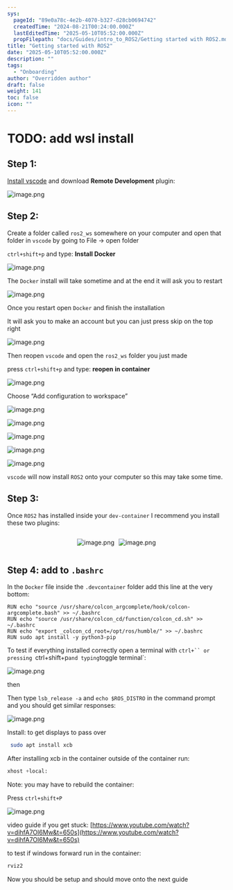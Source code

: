 ```yaml
---
sys:
  pageId: "89e0a78c-4e2b-4070-b327-d28cb0694742"
  createdTime: "2024-08-21T00:24:00.000Z"
  lastEditedTime: "2025-05-10T05:52:00.000Z"
  propFilepath: "docs/Guides/intro_to_ROS2/Getting started with ROS2.md"
title: "Getting started with ROS2"
date: "2025-05-10T05:52:00.000Z"
description: ""
tags:
  - "Onboarding"
author: "Overridden author"
draft: false
weight: 141
toc: false
icon: ""
---
```


# TODO: add wsl install

## Step 1:

[Install vscode](https://code.visualstudio.com/download) and download **Remote Development** plugin:

![image.png](https://prod-files-secure.s3.us-west-2.amazonaws.com/d518164a-d88e-44d1-a4ee-3adb3bd8bce0/efb52993-1881-4a40-b95e-6f020334f022/image.png?X-Amz-Algorithm=AWS4-HMAC-SHA256&X-Amz-Content-Sha256=UNSIGNED-PAYLOAD&X-Amz-Credential=ASIAZI2LB466464RCNZ5%2F20250519%2Fus-west-2%2Fs3%2Faws4_request&X-Amz-Date=20250519T110747Z&X-Amz-Expires=3600&X-Amz-Security-Token=IQoJb3JpZ2luX2VjENP%2F%2F%2F%2F%2F%2F%2F%2F%2F%2FwEaCXVzLXdlc3QtMiJHMEUCIQClxEbFSd21BPgze6cs%2BIf92yUCuKWUxd9xPclsHJLOAAIgWXgTcDP4rMpCoXUCeSZrLAedyukHyfC3%2B3JgqYjWvKgqiAQIjP%2F%2F%2F%2F%2F%2F%2F%2F%2F%2FARAAGgw2Mzc0MjMxODM4MDUiDI9KZl4ul9QvY7i32ircA3fv1MotGxDgvHbDGGmGEQoGL2y0%2FIrtW6LX8%2BLntONs17a8kBkBgRt4EXdSzfiOKgt08bfjIiyXWIMmOT%2F2JARHua482t4FdAhkFb0CNKP8ICu%2F3al3YrkR31y2dtnG%2F1hn9ZTIJ05U6ketYePjUZw%2BQpAs07SoM3tTYQGMqc8hLQOQmuA4dAk5TBT8fND%2BZK44bDcZs8R1J4KyenHz8C8QAx9BhM%2FuBKJfUw6MjuKU111rYIjPYBfnmP20cJgYLMDFFENnafLVk2F7d%2FoM1OFJs4wAct3ImXFADnHeN8hQIU5IBsoVsC7RNelFUP1l8Fkvd%2F1T3tOoiyBhwwmuaH0JhxcQv%2Bz3YoJrYvjG5h%2B1agKgPEZIfQzcegjHt4NZOEsi%2FrwGB7kXtZYGORvdwxm%2Ba5AfyePw6a3nj%2FF8ebUYzzZVgkzTKossqjV3IEz0AUOGYk525Bv6ELECgyu1kypaY9aTD7gDTyJRXYyxvMm%2F9Ogq0BRADNxpdWr%2FgqRqWGGypZIY93JVOEdoXTREIJWBri%2FiS9M89e8ksYtk1fzq1opWbr0VIn5zCtO5czeu6X6lUzDcRHF%2BgXujo4bEGakUNPfRpB9mBIYf%2FiF40G5rIoBoH1mCNTtXZjmUMM%2BerMEGOqUBGJoWfV6CStuXLEdFinENXBhqbjKRFMhFRP6ZbA4rBj%2Fj46aiHxETY5pi5qvwsjGlmV12a0INBbII87s78yIXslVgn9quW8nLTBwhrlNVODtcULra1EjPtJXdxVGNuFmFzlmkKuzDPiqQhe6Z7JBdtksxgHPqceEJ5%2FQbO6P20dH3kUEhB8GNJeaBBSgu6QEDI9dOOcl5xfwPqloulVXPoTe3hAwe&X-Amz-Signature=91e1fb5ae75ddc1f4070dad375fc30fe2f9fca821a7b95653eb9cc808f4463c1&X-Amz-SignedHeaders=host&x-id=GetObject)

## Step 2:

Create a folder called `ros2_ws` somewhere on your computer and open that folder in `vscode` by going to File → open folder 

`ctrl+shift+p` and type: **Install Docker**

![image.png](https://prod-files-secure.s3.us-west-2.amazonaws.com/d518164a-d88e-44d1-a4ee-3adb3bd8bce0/2269dc0e-1cd5-47ff-bceb-c04ad9b2eab0/image.png?X-Amz-Algorithm=AWS4-HMAC-SHA256&X-Amz-Content-Sha256=UNSIGNED-PAYLOAD&X-Amz-Credential=ASIAZI2LB466464RCNZ5%2F20250519%2Fus-west-2%2Fs3%2Faws4_request&X-Amz-Date=20250519T110747Z&X-Amz-Expires=3600&X-Amz-Security-Token=IQoJb3JpZ2luX2VjENP%2F%2F%2F%2F%2F%2F%2F%2F%2F%2FwEaCXVzLXdlc3QtMiJHMEUCIQClxEbFSd21BPgze6cs%2BIf92yUCuKWUxd9xPclsHJLOAAIgWXgTcDP4rMpCoXUCeSZrLAedyukHyfC3%2B3JgqYjWvKgqiAQIjP%2F%2F%2F%2F%2F%2F%2F%2F%2F%2FARAAGgw2Mzc0MjMxODM4MDUiDI9KZl4ul9QvY7i32ircA3fv1MotGxDgvHbDGGmGEQoGL2y0%2FIrtW6LX8%2BLntONs17a8kBkBgRt4EXdSzfiOKgt08bfjIiyXWIMmOT%2F2JARHua482t4FdAhkFb0CNKP8ICu%2F3al3YrkR31y2dtnG%2F1hn9ZTIJ05U6ketYePjUZw%2BQpAs07SoM3tTYQGMqc8hLQOQmuA4dAk5TBT8fND%2BZK44bDcZs8R1J4KyenHz8C8QAx9BhM%2FuBKJfUw6MjuKU111rYIjPYBfnmP20cJgYLMDFFENnafLVk2F7d%2FoM1OFJs4wAct3ImXFADnHeN8hQIU5IBsoVsC7RNelFUP1l8Fkvd%2F1T3tOoiyBhwwmuaH0JhxcQv%2Bz3YoJrYvjG5h%2B1agKgPEZIfQzcegjHt4NZOEsi%2FrwGB7kXtZYGORvdwxm%2Ba5AfyePw6a3nj%2FF8ebUYzzZVgkzTKossqjV3IEz0AUOGYk525Bv6ELECgyu1kypaY9aTD7gDTyJRXYyxvMm%2F9Ogq0BRADNxpdWr%2FgqRqWGGypZIY93JVOEdoXTREIJWBri%2FiS9M89e8ksYtk1fzq1opWbr0VIn5zCtO5czeu6X6lUzDcRHF%2BgXujo4bEGakUNPfRpB9mBIYf%2FiF40G5rIoBoH1mCNTtXZjmUMM%2BerMEGOqUBGJoWfV6CStuXLEdFinENXBhqbjKRFMhFRP6ZbA4rBj%2Fj46aiHxETY5pi5qvwsjGlmV12a0INBbII87s78yIXslVgn9quW8nLTBwhrlNVODtcULra1EjPtJXdxVGNuFmFzlmkKuzDPiqQhe6Z7JBdtksxgHPqceEJ5%2FQbO6P20dH3kUEhB8GNJeaBBSgu6QEDI9dOOcl5xfwPqloulVXPoTe3hAwe&X-Amz-Signature=bd6e35120592ab62ca7d0bb73449fae3c625ee8511593b87e045b9887b33fde1&X-Amz-SignedHeaders=host&x-id=GetObject)

The `Docker` install will take sometime and at the end it will ask you to restart

![image.png](https://prod-files-secure.s3.us-west-2.amazonaws.com/d518164a-d88e-44d1-a4ee-3adb3bd8bce0/ed233f78-be33-4b1f-b89c-9c346c0e961e/image.png?X-Amz-Algorithm=AWS4-HMAC-SHA256&X-Amz-Content-Sha256=UNSIGNED-PAYLOAD&X-Amz-Credential=ASIAZI2LB466464RCNZ5%2F20250519%2Fus-west-2%2Fs3%2Faws4_request&X-Amz-Date=20250519T110747Z&X-Amz-Expires=3600&X-Amz-Security-Token=IQoJb3JpZ2luX2VjENP%2F%2F%2F%2F%2F%2F%2F%2F%2F%2FwEaCXVzLXdlc3QtMiJHMEUCIQClxEbFSd21BPgze6cs%2BIf92yUCuKWUxd9xPclsHJLOAAIgWXgTcDP4rMpCoXUCeSZrLAedyukHyfC3%2B3JgqYjWvKgqiAQIjP%2F%2F%2F%2F%2F%2F%2F%2F%2F%2FARAAGgw2Mzc0MjMxODM4MDUiDI9KZl4ul9QvY7i32ircA3fv1MotGxDgvHbDGGmGEQoGL2y0%2FIrtW6LX8%2BLntONs17a8kBkBgRt4EXdSzfiOKgt08bfjIiyXWIMmOT%2F2JARHua482t4FdAhkFb0CNKP8ICu%2F3al3YrkR31y2dtnG%2F1hn9ZTIJ05U6ketYePjUZw%2BQpAs07SoM3tTYQGMqc8hLQOQmuA4dAk5TBT8fND%2BZK44bDcZs8R1J4KyenHz8C8QAx9BhM%2FuBKJfUw6MjuKU111rYIjPYBfnmP20cJgYLMDFFENnafLVk2F7d%2FoM1OFJs4wAct3ImXFADnHeN8hQIU5IBsoVsC7RNelFUP1l8Fkvd%2F1T3tOoiyBhwwmuaH0JhxcQv%2Bz3YoJrYvjG5h%2B1agKgPEZIfQzcegjHt4NZOEsi%2FrwGB7kXtZYGORvdwxm%2Ba5AfyePw6a3nj%2FF8ebUYzzZVgkzTKossqjV3IEz0AUOGYk525Bv6ELECgyu1kypaY9aTD7gDTyJRXYyxvMm%2F9Ogq0BRADNxpdWr%2FgqRqWGGypZIY93JVOEdoXTREIJWBri%2FiS9M89e8ksYtk1fzq1opWbr0VIn5zCtO5czeu6X6lUzDcRHF%2BgXujo4bEGakUNPfRpB9mBIYf%2FiF40G5rIoBoH1mCNTtXZjmUMM%2BerMEGOqUBGJoWfV6CStuXLEdFinENXBhqbjKRFMhFRP6ZbA4rBj%2Fj46aiHxETY5pi5qvwsjGlmV12a0INBbII87s78yIXslVgn9quW8nLTBwhrlNVODtcULra1EjPtJXdxVGNuFmFzlmkKuzDPiqQhe6Z7JBdtksxgHPqceEJ5%2FQbO6P20dH3kUEhB8GNJeaBBSgu6QEDI9dOOcl5xfwPqloulVXPoTe3hAwe&X-Amz-Signature=fe89ea6eb0b0578f0d9424d02f9c3c979fdf0ee7a01e0569d9ad2353d6aeca38&X-Amz-SignedHeaders=host&x-id=GetObject)

Once you restart open `Docker` and finish the installation

It will ask you to make an account but you can just press skip on the top right

![image.png](https://prod-files-secure.s3.us-west-2.amazonaws.com/d518164a-d88e-44d1-a4ee-3adb3bd8bce0/21010ad9-1659-4fd9-9f59-9932a09b2a3d/image.png?X-Amz-Algorithm=AWS4-HMAC-SHA256&X-Amz-Content-Sha256=UNSIGNED-PAYLOAD&X-Amz-Credential=ASIAZI2LB466464RCNZ5%2F20250519%2Fus-west-2%2Fs3%2Faws4_request&X-Amz-Date=20250519T110747Z&X-Amz-Expires=3600&X-Amz-Security-Token=IQoJb3JpZ2luX2VjENP%2F%2F%2F%2F%2F%2F%2F%2F%2F%2FwEaCXVzLXdlc3QtMiJHMEUCIQClxEbFSd21BPgze6cs%2BIf92yUCuKWUxd9xPclsHJLOAAIgWXgTcDP4rMpCoXUCeSZrLAedyukHyfC3%2B3JgqYjWvKgqiAQIjP%2F%2F%2F%2F%2F%2F%2F%2F%2F%2FARAAGgw2Mzc0MjMxODM4MDUiDI9KZl4ul9QvY7i32ircA3fv1MotGxDgvHbDGGmGEQoGL2y0%2FIrtW6LX8%2BLntONs17a8kBkBgRt4EXdSzfiOKgt08bfjIiyXWIMmOT%2F2JARHua482t4FdAhkFb0CNKP8ICu%2F3al3YrkR31y2dtnG%2F1hn9ZTIJ05U6ketYePjUZw%2BQpAs07SoM3tTYQGMqc8hLQOQmuA4dAk5TBT8fND%2BZK44bDcZs8R1J4KyenHz8C8QAx9BhM%2FuBKJfUw6MjuKU111rYIjPYBfnmP20cJgYLMDFFENnafLVk2F7d%2FoM1OFJs4wAct3ImXFADnHeN8hQIU5IBsoVsC7RNelFUP1l8Fkvd%2F1T3tOoiyBhwwmuaH0JhxcQv%2Bz3YoJrYvjG5h%2B1agKgPEZIfQzcegjHt4NZOEsi%2FrwGB7kXtZYGORvdwxm%2Ba5AfyePw6a3nj%2FF8ebUYzzZVgkzTKossqjV3IEz0AUOGYk525Bv6ELECgyu1kypaY9aTD7gDTyJRXYyxvMm%2F9Ogq0BRADNxpdWr%2FgqRqWGGypZIY93JVOEdoXTREIJWBri%2FiS9M89e8ksYtk1fzq1opWbr0VIn5zCtO5czeu6X6lUzDcRHF%2BgXujo4bEGakUNPfRpB9mBIYf%2FiF40G5rIoBoH1mCNTtXZjmUMM%2BerMEGOqUBGJoWfV6CStuXLEdFinENXBhqbjKRFMhFRP6ZbA4rBj%2Fj46aiHxETY5pi5qvwsjGlmV12a0INBbII87s78yIXslVgn9quW8nLTBwhrlNVODtcULra1EjPtJXdxVGNuFmFzlmkKuzDPiqQhe6Z7JBdtksxgHPqceEJ5%2FQbO6P20dH3kUEhB8GNJeaBBSgu6QEDI9dOOcl5xfwPqloulVXPoTe3hAwe&X-Amz-Signature=8052c15323cdb276fc5083cd79a7d156d7f1e03b32134a9aacdca9944be338a7&X-Amz-SignedHeaders=host&x-id=GetObject)

Then reopen `vscode` and open the `ros2_ws` folder you just made

press `ctrl+shift+p` and type: **reopen in container**

![image.png](https://prod-files-secure.s3.us-west-2.amazonaws.com/d518164a-d88e-44d1-a4ee-3adb3bd8bce0/4e93b8c2-41ad-488c-8095-c74205196118/image.png?X-Amz-Algorithm=AWS4-HMAC-SHA256&X-Amz-Content-Sha256=UNSIGNED-PAYLOAD&X-Amz-Credential=ASIAZI2LB466464RCNZ5%2F20250519%2Fus-west-2%2Fs3%2Faws4_request&X-Amz-Date=20250519T110747Z&X-Amz-Expires=3600&X-Amz-Security-Token=IQoJb3JpZ2luX2VjENP%2F%2F%2F%2F%2F%2F%2F%2F%2F%2FwEaCXVzLXdlc3QtMiJHMEUCIQClxEbFSd21BPgze6cs%2BIf92yUCuKWUxd9xPclsHJLOAAIgWXgTcDP4rMpCoXUCeSZrLAedyukHyfC3%2B3JgqYjWvKgqiAQIjP%2F%2F%2F%2F%2F%2F%2F%2F%2F%2FARAAGgw2Mzc0MjMxODM4MDUiDI9KZl4ul9QvY7i32ircA3fv1MotGxDgvHbDGGmGEQoGL2y0%2FIrtW6LX8%2BLntONs17a8kBkBgRt4EXdSzfiOKgt08bfjIiyXWIMmOT%2F2JARHua482t4FdAhkFb0CNKP8ICu%2F3al3YrkR31y2dtnG%2F1hn9ZTIJ05U6ketYePjUZw%2BQpAs07SoM3tTYQGMqc8hLQOQmuA4dAk5TBT8fND%2BZK44bDcZs8R1J4KyenHz8C8QAx9BhM%2FuBKJfUw6MjuKU111rYIjPYBfnmP20cJgYLMDFFENnafLVk2F7d%2FoM1OFJs4wAct3ImXFADnHeN8hQIU5IBsoVsC7RNelFUP1l8Fkvd%2F1T3tOoiyBhwwmuaH0JhxcQv%2Bz3YoJrYvjG5h%2B1agKgPEZIfQzcegjHt4NZOEsi%2FrwGB7kXtZYGORvdwxm%2Ba5AfyePw6a3nj%2FF8ebUYzzZVgkzTKossqjV3IEz0AUOGYk525Bv6ELECgyu1kypaY9aTD7gDTyJRXYyxvMm%2F9Ogq0BRADNxpdWr%2FgqRqWGGypZIY93JVOEdoXTREIJWBri%2FiS9M89e8ksYtk1fzq1opWbr0VIn5zCtO5czeu6X6lUzDcRHF%2BgXujo4bEGakUNPfRpB9mBIYf%2FiF40G5rIoBoH1mCNTtXZjmUMM%2BerMEGOqUBGJoWfV6CStuXLEdFinENXBhqbjKRFMhFRP6ZbA4rBj%2Fj46aiHxETY5pi5qvwsjGlmV12a0INBbII87s78yIXslVgn9quW8nLTBwhrlNVODtcULra1EjPtJXdxVGNuFmFzlmkKuzDPiqQhe6Z7JBdtksxgHPqceEJ5%2FQbO6P20dH3kUEhB8GNJeaBBSgu6QEDI9dOOcl5xfwPqloulVXPoTe3hAwe&X-Amz-Signature=2babf6f53e12ac69a8b5834c0901c6adf55b71a9cf563e6d08567b35a5441629&X-Amz-SignedHeaders=host&x-id=GetObject)

Choose “Add configuration to workspace”

![image.png](https://prod-files-secure.s3.us-west-2.amazonaws.com/d518164a-d88e-44d1-a4ee-3adb3bd8bce0/9560b282-5060-4989-ba37-97e7b2c22476/image.png?X-Amz-Algorithm=AWS4-HMAC-SHA256&X-Amz-Content-Sha256=UNSIGNED-PAYLOAD&X-Amz-Credential=ASIAZI2LB466464RCNZ5%2F20250519%2Fus-west-2%2Fs3%2Faws4_request&X-Amz-Date=20250519T110747Z&X-Amz-Expires=3600&X-Amz-Security-Token=IQoJb3JpZ2luX2VjENP%2F%2F%2F%2F%2F%2F%2F%2F%2F%2FwEaCXVzLXdlc3QtMiJHMEUCIQClxEbFSd21BPgze6cs%2BIf92yUCuKWUxd9xPclsHJLOAAIgWXgTcDP4rMpCoXUCeSZrLAedyukHyfC3%2B3JgqYjWvKgqiAQIjP%2F%2F%2F%2F%2F%2F%2F%2F%2F%2FARAAGgw2Mzc0MjMxODM4MDUiDI9KZl4ul9QvY7i32ircA3fv1MotGxDgvHbDGGmGEQoGL2y0%2FIrtW6LX8%2BLntONs17a8kBkBgRt4EXdSzfiOKgt08bfjIiyXWIMmOT%2F2JARHua482t4FdAhkFb0CNKP8ICu%2F3al3YrkR31y2dtnG%2F1hn9ZTIJ05U6ketYePjUZw%2BQpAs07SoM3tTYQGMqc8hLQOQmuA4dAk5TBT8fND%2BZK44bDcZs8R1J4KyenHz8C8QAx9BhM%2FuBKJfUw6MjuKU111rYIjPYBfnmP20cJgYLMDFFENnafLVk2F7d%2FoM1OFJs4wAct3ImXFADnHeN8hQIU5IBsoVsC7RNelFUP1l8Fkvd%2F1T3tOoiyBhwwmuaH0JhxcQv%2Bz3YoJrYvjG5h%2B1agKgPEZIfQzcegjHt4NZOEsi%2FrwGB7kXtZYGORvdwxm%2Ba5AfyePw6a3nj%2FF8ebUYzzZVgkzTKossqjV3IEz0AUOGYk525Bv6ELECgyu1kypaY9aTD7gDTyJRXYyxvMm%2F9Ogq0BRADNxpdWr%2FgqRqWGGypZIY93JVOEdoXTREIJWBri%2FiS9M89e8ksYtk1fzq1opWbr0VIn5zCtO5czeu6X6lUzDcRHF%2BgXujo4bEGakUNPfRpB9mBIYf%2FiF40G5rIoBoH1mCNTtXZjmUMM%2BerMEGOqUBGJoWfV6CStuXLEdFinENXBhqbjKRFMhFRP6ZbA4rBj%2Fj46aiHxETY5pi5qvwsjGlmV12a0INBbII87s78yIXslVgn9quW8nLTBwhrlNVODtcULra1EjPtJXdxVGNuFmFzlmkKuzDPiqQhe6Z7JBdtksxgHPqceEJ5%2FQbO6P20dH3kUEhB8GNJeaBBSgu6QEDI9dOOcl5xfwPqloulVXPoTe3hAwe&X-Amz-Signature=48ec1d3db001167b8d75f7651032d75ae99f50517ded7378d0bbcfae1e8e435e&X-Amz-SignedHeaders=host&x-id=GetObject)

![image.png](https://prod-files-secure.s3.us-west-2.amazonaws.com/d518164a-d88e-44d1-a4ee-3adb3bd8bce0/2ee63f81-886b-48e8-a553-dc6e5eac99e4/image.png?X-Amz-Algorithm=AWS4-HMAC-SHA256&X-Amz-Content-Sha256=UNSIGNED-PAYLOAD&X-Amz-Credential=ASIAZI2LB466464RCNZ5%2F20250519%2Fus-west-2%2Fs3%2Faws4_request&X-Amz-Date=20250519T110747Z&X-Amz-Expires=3600&X-Amz-Security-Token=IQoJb3JpZ2luX2VjENP%2F%2F%2F%2F%2F%2F%2F%2F%2F%2FwEaCXVzLXdlc3QtMiJHMEUCIQClxEbFSd21BPgze6cs%2BIf92yUCuKWUxd9xPclsHJLOAAIgWXgTcDP4rMpCoXUCeSZrLAedyukHyfC3%2B3JgqYjWvKgqiAQIjP%2F%2F%2F%2F%2F%2F%2F%2F%2F%2FARAAGgw2Mzc0MjMxODM4MDUiDI9KZl4ul9QvY7i32ircA3fv1MotGxDgvHbDGGmGEQoGL2y0%2FIrtW6LX8%2BLntONs17a8kBkBgRt4EXdSzfiOKgt08bfjIiyXWIMmOT%2F2JARHua482t4FdAhkFb0CNKP8ICu%2F3al3YrkR31y2dtnG%2F1hn9ZTIJ05U6ketYePjUZw%2BQpAs07SoM3tTYQGMqc8hLQOQmuA4dAk5TBT8fND%2BZK44bDcZs8R1J4KyenHz8C8QAx9BhM%2FuBKJfUw6MjuKU111rYIjPYBfnmP20cJgYLMDFFENnafLVk2F7d%2FoM1OFJs4wAct3ImXFADnHeN8hQIU5IBsoVsC7RNelFUP1l8Fkvd%2F1T3tOoiyBhwwmuaH0JhxcQv%2Bz3YoJrYvjG5h%2B1agKgPEZIfQzcegjHt4NZOEsi%2FrwGB7kXtZYGORvdwxm%2Ba5AfyePw6a3nj%2FF8ebUYzzZVgkzTKossqjV3IEz0AUOGYk525Bv6ELECgyu1kypaY9aTD7gDTyJRXYyxvMm%2F9Ogq0BRADNxpdWr%2FgqRqWGGypZIY93JVOEdoXTREIJWBri%2FiS9M89e8ksYtk1fzq1opWbr0VIn5zCtO5czeu6X6lUzDcRHF%2BgXujo4bEGakUNPfRpB9mBIYf%2FiF40G5rIoBoH1mCNTtXZjmUMM%2BerMEGOqUBGJoWfV6CStuXLEdFinENXBhqbjKRFMhFRP6ZbA4rBj%2Fj46aiHxETY5pi5qvwsjGlmV12a0INBbII87s78yIXslVgn9quW8nLTBwhrlNVODtcULra1EjPtJXdxVGNuFmFzlmkKuzDPiqQhe6Z7JBdtksxgHPqceEJ5%2FQbO6P20dH3kUEhB8GNJeaBBSgu6QEDI9dOOcl5xfwPqloulVXPoTe3hAwe&X-Amz-Signature=e61d0ed4d8a7000c883a9f90ccb519e2b40f7fb0a8a700784dfcb25aa44365f3&X-Amz-SignedHeaders=host&x-id=GetObject)

![image.png](https://prod-files-secure.s3.us-west-2.amazonaws.com/d518164a-d88e-44d1-a4ee-3adb3bd8bce0/ae1580b2-b048-407e-aed9-b584224a7a04/image.png?X-Amz-Algorithm=AWS4-HMAC-SHA256&X-Amz-Content-Sha256=UNSIGNED-PAYLOAD&X-Amz-Credential=ASIAZI2LB466464RCNZ5%2F20250519%2Fus-west-2%2Fs3%2Faws4_request&X-Amz-Date=20250519T110747Z&X-Amz-Expires=3600&X-Amz-Security-Token=IQoJb3JpZ2luX2VjENP%2F%2F%2F%2F%2F%2F%2F%2F%2F%2FwEaCXVzLXdlc3QtMiJHMEUCIQClxEbFSd21BPgze6cs%2BIf92yUCuKWUxd9xPclsHJLOAAIgWXgTcDP4rMpCoXUCeSZrLAedyukHyfC3%2B3JgqYjWvKgqiAQIjP%2F%2F%2F%2F%2F%2F%2F%2F%2F%2FARAAGgw2Mzc0MjMxODM4MDUiDI9KZl4ul9QvY7i32ircA3fv1MotGxDgvHbDGGmGEQoGL2y0%2FIrtW6LX8%2BLntONs17a8kBkBgRt4EXdSzfiOKgt08bfjIiyXWIMmOT%2F2JARHua482t4FdAhkFb0CNKP8ICu%2F3al3YrkR31y2dtnG%2F1hn9ZTIJ05U6ketYePjUZw%2BQpAs07SoM3tTYQGMqc8hLQOQmuA4dAk5TBT8fND%2BZK44bDcZs8R1J4KyenHz8C8QAx9BhM%2FuBKJfUw6MjuKU111rYIjPYBfnmP20cJgYLMDFFENnafLVk2F7d%2FoM1OFJs4wAct3ImXFADnHeN8hQIU5IBsoVsC7RNelFUP1l8Fkvd%2F1T3tOoiyBhwwmuaH0JhxcQv%2Bz3YoJrYvjG5h%2B1agKgPEZIfQzcegjHt4NZOEsi%2FrwGB7kXtZYGORvdwxm%2Ba5AfyePw6a3nj%2FF8ebUYzzZVgkzTKossqjV3IEz0AUOGYk525Bv6ELECgyu1kypaY9aTD7gDTyJRXYyxvMm%2F9Ogq0BRADNxpdWr%2FgqRqWGGypZIY93JVOEdoXTREIJWBri%2FiS9M89e8ksYtk1fzq1opWbr0VIn5zCtO5czeu6X6lUzDcRHF%2BgXujo4bEGakUNPfRpB9mBIYf%2FiF40G5rIoBoH1mCNTtXZjmUMM%2BerMEGOqUBGJoWfV6CStuXLEdFinENXBhqbjKRFMhFRP6ZbA4rBj%2Fj46aiHxETY5pi5qvwsjGlmV12a0INBbII87s78yIXslVgn9quW8nLTBwhrlNVODtcULra1EjPtJXdxVGNuFmFzlmkKuzDPiqQhe6Z7JBdtksxgHPqceEJ5%2FQbO6P20dH3kUEhB8GNJeaBBSgu6QEDI9dOOcl5xfwPqloulVXPoTe3hAwe&X-Amz-Signature=a35ca133a55fe544b6443366837b2a301d1743748474069e94cb2f471bbd5478&X-Amz-SignedHeaders=host&x-id=GetObject)

![image.png](https://prod-files-secure.s3.us-west-2.amazonaws.com/d518164a-d88e-44d1-a4ee-3adb3bd8bce0/53255b28-f75e-430f-b9e3-c0ac8577e42b/image.png?X-Amz-Algorithm=AWS4-HMAC-SHA256&X-Amz-Content-Sha256=UNSIGNED-PAYLOAD&X-Amz-Credential=ASIAZI2LB466464RCNZ5%2F20250519%2Fus-west-2%2Fs3%2Faws4_request&X-Amz-Date=20250519T110747Z&X-Amz-Expires=3600&X-Amz-Security-Token=IQoJb3JpZ2luX2VjENP%2F%2F%2F%2F%2F%2F%2F%2F%2F%2FwEaCXVzLXdlc3QtMiJHMEUCIQClxEbFSd21BPgze6cs%2BIf92yUCuKWUxd9xPclsHJLOAAIgWXgTcDP4rMpCoXUCeSZrLAedyukHyfC3%2B3JgqYjWvKgqiAQIjP%2F%2F%2F%2F%2F%2F%2F%2F%2F%2FARAAGgw2Mzc0MjMxODM4MDUiDI9KZl4ul9QvY7i32ircA3fv1MotGxDgvHbDGGmGEQoGL2y0%2FIrtW6LX8%2BLntONs17a8kBkBgRt4EXdSzfiOKgt08bfjIiyXWIMmOT%2F2JARHua482t4FdAhkFb0CNKP8ICu%2F3al3YrkR31y2dtnG%2F1hn9ZTIJ05U6ketYePjUZw%2BQpAs07SoM3tTYQGMqc8hLQOQmuA4dAk5TBT8fND%2BZK44bDcZs8R1J4KyenHz8C8QAx9BhM%2FuBKJfUw6MjuKU111rYIjPYBfnmP20cJgYLMDFFENnafLVk2F7d%2FoM1OFJs4wAct3ImXFADnHeN8hQIU5IBsoVsC7RNelFUP1l8Fkvd%2F1T3tOoiyBhwwmuaH0JhxcQv%2Bz3YoJrYvjG5h%2B1agKgPEZIfQzcegjHt4NZOEsi%2FrwGB7kXtZYGORvdwxm%2Ba5AfyePw6a3nj%2FF8ebUYzzZVgkzTKossqjV3IEz0AUOGYk525Bv6ELECgyu1kypaY9aTD7gDTyJRXYyxvMm%2F9Ogq0BRADNxpdWr%2FgqRqWGGypZIY93JVOEdoXTREIJWBri%2FiS9M89e8ksYtk1fzq1opWbr0VIn5zCtO5czeu6X6lUzDcRHF%2BgXujo4bEGakUNPfRpB9mBIYf%2FiF40G5rIoBoH1mCNTtXZjmUMM%2BerMEGOqUBGJoWfV6CStuXLEdFinENXBhqbjKRFMhFRP6ZbA4rBj%2Fj46aiHxETY5pi5qvwsjGlmV12a0INBbII87s78yIXslVgn9quW8nLTBwhrlNVODtcULra1EjPtJXdxVGNuFmFzlmkKuzDPiqQhe6Z7JBdtksxgHPqceEJ5%2FQbO6P20dH3kUEhB8GNJeaBBSgu6QEDI9dOOcl5xfwPqloulVXPoTe3hAwe&X-Amz-Signature=4b570cb74b653fc687f7eeed06c6c64a50311d28903b4c5d8004b99a6992fc74&X-Amz-SignedHeaders=host&x-id=GetObject)

![image.png](https://prod-files-secure.s3.us-west-2.amazonaws.com/d518164a-d88e-44d1-a4ee-3adb3bd8bce0/7c562767-5af9-4ffb-97d1-327bcdf4ee00/image.png?X-Amz-Algorithm=AWS4-HMAC-SHA256&X-Amz-Content-Sha256=UNSIGNED-PAYLOAD&X-Amz-Credential=ASIAZI2LB466464RCNZ5%2F20250519%2Fus-west-2%2Fs3%2Faws4_request&X-Amz-Date=20250519T110747Z&X-Amz-Expires=3600&X-Amz-Security-Token=IQoJb3JpZ2luX2VjENP%2F%2F%2F%2F%2F%2F%2F%2F%2F%2FwEaCXVzLXdlc3QtMiJHMEUCIQClxEbFSd21BPgze6cs%2BIf92yUCuKWUxd9xPclsHJLOAAIgWXgTcDP4rMpCoXUCeSZrLAedyukHyfC3%2B3JgqYjWvKgqiAQIjP%2F%2F%2F%2F%2F%2F%2F%2F%2F%2FARAAGgw2Mzc0MjMxODM4MDUiDI9KZl4ul9QvY7i32ircA3fv1MotGxDgvHbDGGmGEQoGL2y0%2FIrtW6LX8%2BLntONs17a8kBkBgRt4EXdSzfiOKgt08bfjIiyXWIMmOT%2F2JARHua482t4FdAhkFb0CNKP8ICu%2F3al3YrkR31y2dtnG%2F1hn9ZTIJ05U6ketYePjUZw%2BQpAs07SoM3tTYQGMqc8hLQOQmuA4dAk5TBT8fND%2BZK44bDcZs8R1J4KyenHz8C8QAx9BhM%2FuBKJfUw6MjuKU111rYIjPYBfnmP20cJgYLMDFFENnafLVk2F7d%2FoM1OFJs4wAct3ImXFADnHeN8hQIU5IBsoVsC7RNelFUP1l8Fkvd%2F1T3tOoiyBhwwmuaH0JhxcQv%2Bz3YoJrYvjG5h%2B1agKgPEZIfQzcegjHt4NZOEsi%2FrwGB7kXtZYGORvdwxm%2Ba5AfyePw6a3nj%2FF8ebUYzzZVgkzTKossqjV3IEz0AUOGYk525Bv6ELECgyu1kypaY9aTD7gDTyJRXYyxvMm%2F9Ogq0BRADNxpdWr%2FgqRqWGGypZIY93JVOEdoXTREIJWBri%2FiS9M89e8ksYtk1fzq1opWbr0VIn5zCtO5czeu6X6lUzDcRHF%2BgXujo4bEGakUNPfRpB9mBIYf%2FiF40G5rIoBoH1mCNTtXZjmUMM%2BerMEGOqUBGJoWfV6CStuXLEdFinENXBhqbjKRFMhFRP6ZbA4rBj%2Fj46aiHxETY5pi5qvwsjGlmV12a0INBbII87s78yIXslVgn9quW8nLTBwhrlNVODtcULra1EjPtJXdxVGNuFmFzlmkKuzDPiqQhe6Z7JBdtksxgHPqceEJ5%2FQbO6P20dH3kUEhB8GNJeaBBSgu6QEDI9dOOcl5xfwPqloulVXPoTe3hAwe&X-Amz-Signature=82299ea20123584f10c8a12a4822c26df9c27961e584a6ee752bfd3cfc5054a3&X-Amz-SignedHeaders=host&x-id=GetObject)

`vscode` will now install `ROS2` onto your computer so this may take some time.

## Step 3:

Once `ROS2` has installed inside your `dev-container` I recommend you install these two plugins:

<div style="display: flex;flex-direction: row; column-gap:10px; max-width: 630px;justify-content: center;">
<div>

![image.png](https://prod-files-secure.s3.us-west-2.amazonaws.com/d518164a-d88e-44d1-a4ee-3adb3bd8bce0/3fc3d550-5a54-4ba1-ba6b-faa01cdb7369/image.png?X-Amz-Algorithm=AWS4-HMAC-SHA256&X-Amz-Content-Sha256=UNSIGNED-PAYLOAD&X-Amz-Credential=ASIAZI2LB4663S6ANHB2%2F20250519%2Fus-west-2%2Fs3%2Faws4_request&X-Amz-Date=20250519T110751Z&X-Amz-Expires=3600&X-Amz-Security-Token=IQoJb3JpZ2luX2VjENL%2F%2F%2F%2F%2F%2F%2F%2F%2F%2FwEaCXVzLXdlc3QtMiJGMEQCIFJ%2Fsu3lsI0OZ3EA5FlqQeo0NRe%2B7sRzVEdgX9jZWzpSAiBLf%2FDBKR9YTWP6NOHjf94Y5L978pwiwdXs%2BzDWZmBwBSqIBAiL%2F%2F%2F%2F%2F%2F%2F%2F%2F%2F8BEAAaDDYzNzQyMzE4MzgwNSIMjB%2FMuAawmdx5Vrr4KtwDn9fjOGTewqtp%2FTzbrfj9TyH7YThBqc2F2A4VutdYBMFhoEa%2F%2FFh7PoXA3XcjAPwpUOtN4vcMquaOjwP9VNWuSN52QcRKYEZGG6Aj2NHm2mjER3f%2FxpE9XC0iGd%2Fd%2BFcmhqQJqtT2Dn4acnkvcY%2F6rRcaWjAE09%2FkoUUMzTzmolqdnTbgicmAO7BDiHHYffpq%2B7wJOOVlk1AdvZIewaPRUhna8tgqwexM9PcmwsI5PZnwyb5mKjrGNAm4ARpJsaxI78Y3nawGqZC2WzfkKyUF1gCDcwjpIxWH1su0zl4w%2BGMN2n9gCRSytqHY0pXhCTMHDndiRa%2B2RISvWwdj%2BHQG3qvlss4WmTOFJPBnoIbQDFqCOznw7yXIioQx%2Bl3C%2B62cVvJRbu%2BGUjoBIRdO9y1uBdfOv9mUJ7QNMxQjmIIivrZoIadkvY6FKgAbLY0Mo2ZEAxVR69ovqsJGrscXXUUvFn4ehZiMJvVBplCKh%2FK5TcSJuWNZfCu9CYgG7puvN9D%2BoRRIfZDKJ6Xryv1mDVHyhGzXOqBiunLAim9vR%2FoFxv4KpMEEcj2ZFVtllFSb5H5kQFh5xFKnnZX7sMAnZQYKVzjFbJHwcLgE5s3NyWBcEBify%2BGS7UBo85DBpNAwloKswQY6pgHflDGntN8KgxqnKKyWxSo0QAYZywimmJqiFyv6FGbD6MYBBOObp1V5S2S7ldNe1shmYELakKCwHiyzDQbZhlZwEsuZnkrvfttD807Irk0S87Qtz6HQZ98ioF4e5WZ4SI33aruu0zlV5rBeMMDvy8Tf%2BZwxehYC7d8MaRLObChT0e625WLgSBtLp6TILJggOQqtP0qieOWfVpXab8qGNRxH1B1KHgMM&X-Amz-Signature=8d1517ecd4ef27422ede0878f2c0681705116116a3ccfac53db0aaac2d29ee70&X-Amz-SignedHeaders=host&x-id=GetObject)

</div>
<div>

![image.png](https://prod-files-secure.s3.us-west-2.amazonaws.com/d518164a-d88e-44d1-a4ee-3adb3bd8bce0/d994cc66-13c2-4093-a5a3-f84cf4601a82/image.png?X-Amz-Algorithm=AWS4-HMAC-SHA256&X-Amz-Content-Sha256=UNSIGNED-PAYLOAD&X-Amz-Credential=ASIAZI2LB466Y2JJ4MR2%2F20250519%2Fus-west-2%2Fs3%2Faws4_request&X-Amz-Date=20250519T110751Z&X-Amz-Expires=3600&X-Amz-Security-Token=IQoJb3JpZ2luX2VjENL%2F%2F%2F%2F%2F%2F%2F%2F%2F%2FwEaCXVzLXdlc3QtMiJHMEUCIQD5OG9IGPO08GsIVtjHZNpjGVQ%2B%2BTesbBz07GyzmVLe4gIgEure8iLBC%2FMdMgBca%2B%2BGifmERJdsSV0NH6VgsZmWmVMqiAQIi%2F%2F%2F%2F%2F%2F%2F%2F%2F%2F%2FARAAGgw2Mzc0MjMxODM4MDUiDFVPneL%2B8x%2Fb%2FP0fsircAzEV7A4Utk520Ix3YSZzHVn0MTGL5YzgIxxGlMkmjv5LwUWoeYmynF777rvAETncGHXpxOcLBOJDtb%2BiKLFtmp1Cx9DpN243OflgNzhVrMaqmfHuAnmkEHBQLaD7charhZaUKkrc2i5U%2Fl4vefIS%2B%2F5KsHTuXYd0gE8LUZ8tkd04yrDMxixvv7f9Y5iQyVQCpkFHRnwG%2FI5yZ47%2F4lmS6bkO19gAt3vSOGmj64TW%2B46TNeu3MeVVNI00yjSKZ4tRWuGlV8lDnYIRU8HnpDSTvOKmghxkX%2Fdq9by59bHdOrB7HwuJ7eOh7gJxwWBywkwZ0fe79wKCHTyKg2JuvmJ837KTPzPWqd5m0OWbRa69e7rcU4vkXWfVqKIFkx937JKCDHTM%2B%2B4RFIVLE3u4yp29gw0BEVOQlmx4u%2FjBez35aBf2KYnCBQUAFakNYpbmkK1r74yprJkatg1oQOE%2FQ%2B58l9bGzDY28ix8HBUSCEomaJAI30%2FnA6nmmWGVnWVgiDTcrU5ST4vyZPjr0xpaWSKqnfYqrEzE3azPyns69VVTanwlXPm03GaCVnPAdOjclC1y5jd40Vy0Has01Nz57ewjevfHp4FJdAhzVWrn%2B%2FwyE05mVBPhrcWbQN2%2BBVcjMO6BrMEGOqUBEp0gj5v8tplA2yJp0faX7Bs8Wx8UkkpBZt7Q5F79bTQ2enT1ODkOSWNau3q1%2FLfC6HDMWtzYebatsoehmVR%2BmBvdgJC7Td8tCi4EWpHobiVnyQwo5gGFiLaTgwRZ5zKAK5Uolut%2F5G7%2FZHlcqqwQyRjWTE3rrXigNTg0DoNSOgtuLXmXVsbWxUOOXwIEDXdkCkt4n4AtK7b5dbv2vzPGDFMBA0%2Bj&X-Amz-Signature=24152be42366fe2f45bde1cf5d3b8667a71a8347f0f690e4dbca88bcd98487dc&X-Amz-SignedHeaders=host&x-id=GetObject)

</div>
</div>

## Step 4: add to `.bashrc`

In the `Docker` file inside the `.devcontainer` folder add this line at the very bottom: 

```docker
RUN echo "source /usr/share/colcon_argcomplete/hook/colcon-argcomplete.bash" >> ~/.bashrc
RUN echo "source /usr/share/colcon_cd/function/colcon_cd.sh" >> ~/.bashrc
RUN echo "export _colcon_cd_root=/opt/ros/humble/" >> ~/.bashrc
RUN sudo apt install -y python3-pip 
```

To test if everything installed correctly open a terminal with `ctrl+`` or pressing `ctrl+shift+p` and typing `toggle terminal`:

![image.png](https://prod-files-secure.s3.us-west-2.amazonaws.com/d518164a-d88e-44d1-a4ee-3adb3bd8bce0/6a4943d8-b04e-4c02-9a58-775f3384d1a5/image.png?X-Amz-Algorithm=AWS4-HMAC-SHA256&X-Amz-Content-Sha256=UNSIGNED-PAYLOAD&X-Amz-Credential=ASIAZI2LB466464RCNZ5%2F20250519%2Fus-west-2%2Fs3%2Faws4_request&X-Amz-Date=20250519T110747Z&X-Amz-Expires=3600&X-Amz-Security-Token=IQoJb3JpZ2luX2VjENP%2F%2F%2F%2F%2F%2F%2F%2F%2F%2FwEaCXVzLXdlc3QtMiJHMEUCIQClxEbFSd21BPgze6cs%2BIf92yUCuKWUxd9xPclsHJLOAAIgWXgTcDP4rMpCoXUCeSZrLAedyukHyfC3%2B3JgqYjWvKgqiAQIjP%2F%2F%2F%2F%2F%2F%2F%2F%2F%2FARAAGgw2Mzc0MjMxODM4MDUiDI9KZl4ul9QvY7i32ircA3fv1MotGxDgvHbDGGmGEQoGL2y0%2FIrtW6LX8%2BLntONs17a8kBkBgRt4EXdSzfiOKgt08bfjIiyXWIMmOT%2F2JARHua482t4FdAhkFb0CNKP8ICu%2F3al3YrkR31y2dtnG%2F1hn9ZTIJ05U6ketYePjUZw%2BQpAs07SoM3tTYQGMqc8hLQOQmuA4dAk5TBT8fND%2BZK44bDcZs8R1J4KyenHz8C8QAx9BhM%2FuBKJfUw6MjuKU111rYIjPYBfnmP20cJgYLMDFFENnafLVk2F7d%2FoM1OFJs4wAct3ImXFADnHeN8hQIU5IBsoVsC7RNelFUP1l8Fkvd%2F1T3tOoiyBhwwmuaH0JhxcQv%2Bz3YoJrYvjG5h%2B1agKgPEZIfQzcegjHt4NZOEsi%2FrwGB7kXtZYGORvdwxm%2Ba5AfyePw6a3nj%2FF8ebUYzzZVgkzTKossqjV3IEz0AUOGYk525Bv6ELECgyu1kypaY9aTD7gDTyJRXYyxvMm%2F9Ogq0BRADNxpdWr%2FgqRqWGGypZIY93JVOEdoXTREIJWBri%2FiS9M89e8ksYtk1fzq1opWbr0VIn5zCtO5czeu6X6lUzDcRHF%2BgXujo4bEGakUNPfRpB9mBIYf%2FiF40G5rIoBoH1mCNTtXZjmUMM%2BerMEGOqUBGJoWfV6CStuXLEdFinENXBhqbjKRFMhFRP6ZbA4rBj%2Fj46aiHxETY5pi5qvwsjGlmV12a0INBbII87s78yIXslVgn9quW8nLTBwhrlNVODtcULra1EjPtJXdxVGNuFmFzlmkKuzDPiqQhe6Z7JBdtksxgHPqceEJ5%2FQbO6P20dH3kUEhB8GNJeaBBSgu6QEDI9dOOcl5xfwPqloulVXPoTe3hAwe&X-Amz-Signature=3d50c7096cf24d65969e08f927d61ec582da9c050b4819a0d7a5d99b418bb26b&X-Amz-SignedHeaders=host&x-id=GetObject)

then 

Then type `lsb_release -a` and `echo $ROS_DISTRO` in the command prompt and you should get similar responses:

![image.png](https://prod-files-secure.s3.us-west-2.amazonaws.com/d518164a-d88e-44d1-a4ee-3adb3bd8bce0/3e635dec-a805-4e85-8b9e-d000e5b71a4e/image.png?X-Amz-Algorithm=AWS4-HMAC-SHA256&X-Amz-Content-Sha256=UNSIGNED-PAYLOAD&X-Amz-Credential=ASIAZI2LB466464RCNZ5%2F20250519%2Fus-west-2%2Fs3%2Faws4_request&X-Amz-Date=20250519T110747Z&X-Amz-Expires=3600&X-Amz-Security-Token=IQoJb3JpZ2luX2VjENP%2F%2F%2F%2F%2F%2F%2F%2F%2F%2FwEaCXVzLXdlc3QtMiJHMEUCIQClxEbFSd21BPgze6cs%2BIf92yUCuKWUxd9xPclsHJLOAAIgWXgTcDP4rMpCoXUCeSZrLAedyukHyfC3%2B3JgqYjWvKgqiAQIjP%2F%2F%2F%2F%2F%2F%2F%2F%2F%2FARAAGgw2Mzc0MjMxODM4MDUiDI9KZl4ul9QvY7i32ircA3fv1MotGxDgvHbDGGmGEQoGL2y0%2FIrtW6LX8%2BLntONs17a8kBkBgRt4EXdSzfiOKgt08bfjIiyXWIMmOT%2F2JARHua482t4FdAhkFb0CNKP8ICu%2F3al3YrkR31y2dtnG%2F1hn9ZTIJ05U6ketYePjUZw%2BQpAs07SoM3tTYQGMqc8hLQOQmuA4dAk5TBT8fND%2BZK44bDcZs8R1J4KyenHz8C8QAx9BhM%2FuBKJfUw6MjuKU111rYIjPYBfnmP20cJgYLMDFFENnafLVk2F7d%2FoM1OFJs4wAct3ImXFADnHeN8hQIU5IBsoVsC7RNelFUP1l8Fkvd%2F1T3tOoiyBhwwmuaH0JhxcQv%2Bz3YoJrYvjG5h%2B1agKgPEZIfQzcegjHt4NZOEsi%2FrwGB7kXtZYGORvdwxm%2Ba5AfyePw6a3nj%2FF8ebUYzzZVgkzTKossqjV3IEz0AUOGYk525Bv6ELECgyu1kypaY9aTD7gDTyJRXYyxvMm%2F9Ogq0BRADNxpdWr%2FgqRqWGGypZIY93JVOEdoXTREIJWBri%2FiS9M89e8ksYtk1fzq1opWbr0VIn5zCtO5czeu6X6lUzDcRHF%2BgXujo4bEGakUNPfRpB9mBIYf%2FiF40G5rIoBoH1mCNTtXZjmUMM%2BerMEGOqUBGJoWfV6CStuXLEdFinENXBhqbjKRFMhFRP6ZbA4rBj%2Fj46aiHxETY5pi5qvwsjGlmV12a0INBbII87s78yIXslVgn9quW8nLTBwhrlNVODtcULra1EjPtJXdxVGNuFmFzlmkKuzDPiqQhe6Z7JBdtksxgHPqceEJ5%2FQbO6P20dH3kUEhB8GNJeaBBSgu6QEDI9dOOcl5xfwPqloulVXPoTe3hAwe&X-Amz-Signature=5164a2c2eef08b637f457fba4df15c90c50e296fcbc05ea0c8bea990f5566e89&X-Amz-SignedHeaders=host&x-id=GetObject)

Install:  to get displays to pass over

```bash
 sudo apt install xcb
```

After installing xcb in the container outside of the container run:

```python
xhost +local:
```

Note: you may have to rebuild the container:

Press `ctrl+shift+P`

![image.png](https://prod-files-secure.s3.us-west-2.amazonaws.com/d518164a-d88e-44d1-a4ee-3adb3bd8bce0/6c2be660-2618-4c38-9c26-53554f7a0b7b/image.png?X-Amz-Algorithm=AWS4-HMAC-SHA256&X-Amz-Content-Sha256=UNSIGNED-PAYLOAD&X-Amz-Credential=ASIAZI2LB466464RCNZ5%2F20250519%2Fus-west-2%2Fs3%2Faws4_request&X-Amz-Date=20250519T110747Z&X-Amz-Expires=3600&X-Amz-Security-Token=IQoJb3JpZ2luX2VjENP%2F%2F%2F%2F%2F%2F%2F%2F%2F%2FwEaCXVzLXdlc3QtMiJHMEUCIQClxEbFSd21BPgze6cs%2BIf92yUCuKWUxd9xPclsHJLOAAIgWXgTcDP4rMpCoXUCeSZrLAedyukHyfC3%2B3JgqYjWvKgqiAQIjP%2F%2F%2F%2F%2F%2F%2F%2F%2F%2FARAAGgw2Mzc0MjMxODM4MDUiDI9KZl4ul9QvY7i32ircA3fv1MotGxDgvHbDGGmGEQoGL2y0%2FIrtW6LX8%2BLntONs17a8kBkBgRt4EXdSzfiOKgt08bfjIiyXWIMmOT%2F2JARHua482t4FdAhkFb0CNKP8ICu%2F3al3YrkR31y2dtnG%2F1hn9ZTIJ05U6ketYePjUZw%2BQpAs07SoM3tTYQGMqc8hLQOQmuA4dAk5TBT8fND%2BZK44bDcZs8R1J4KyenHz8C8QAx9BhM%2FuBKJfUw6MjuKU111rYIjPYBfnmP20cJgYLMDFFENnafLVk2F7d%2FoM1OFJs4wAct3ImXFADnHeN8hQIU5IBsoVsC7RNelFUP1l8Fkvd%2F1T3tOoiyBhwwmuaH0JhxcQv%2Bz3YoJrYvjG5h%2B1agKgPEZIfQzcegjHt4NZOEsi%2FrwGB7kXtZYGORvdwxm%2Ba5AfyePw6a3nj%2FF8ebUYzzZVgkzTKossqjV3IEz0AUOGYk525Bv6ELECgyu1kypaY9aTD7gDTyJRXYyxvMm%2F9Ogq0BRADNxpdWr%2FgqRqWGGypZIY93JVOEdoXTREIJWBri%2FiS9M89e8ksYtk1fzq1opWbr0VIn5zCtO5czeu6X6lUzDcRHF%2BgXujo4bEGakUNPfRpB9mBIYf%2FiF40G5rIoBoH1mCNTtXZjmUMM%2BerMEGOqUBGJoWfV6CStuXLEdFinENXBhqbjKRFMhFRP6ZbA4rBj%2Fj46aiHxETY5pi5qvwsjGlmV12a0INBbII87s78yIXslVgn9quW8nLTBwhrlNVODtcULra1EjPtJXdxVGNuFmFzlmkKuzDPiqQhe6Z7JBdtksxgHPqceEJ5%2FQbO6P20dH3kUEhB8GNJeaBBSgu6QEDI9dOOcl5xfwPqloulVXPoTe3hAwe&X-Amz-Signature=6253310342c4b98646a85347fc4f7be7049c6e43061ce1df93e7648e23999742&X-Amz-SignedHeaders=host&x-id=GetObject)

video guide if you get stuck: [https://www.youtube.com/watch?v=dihfA7Ol6Mw&t=650s](https://www.youtube.com/watch?v=dihfA7Ol6Mw&t=650s)

to test if windows forward run in the container:

```bash
rviz2
```

Now you should be setup and should move onto the next guide 
